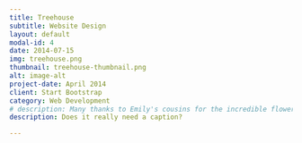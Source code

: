 ```yaml
---
title: Treehouse
subtitle: Website Design
layout: default
modal-id: 4
date: 2014-07-15
img: treehouse.png
thumbnail: treehouse-thumbnail.png
alt: image-alt
project-date: April 2014
client: Start Bootstrap
category: Web Development
# description: Many thanks to Emily's cousins for the incredible flowers! But that's not really what this photo is about, is it?
description: Does it really need a caption?

---
```

